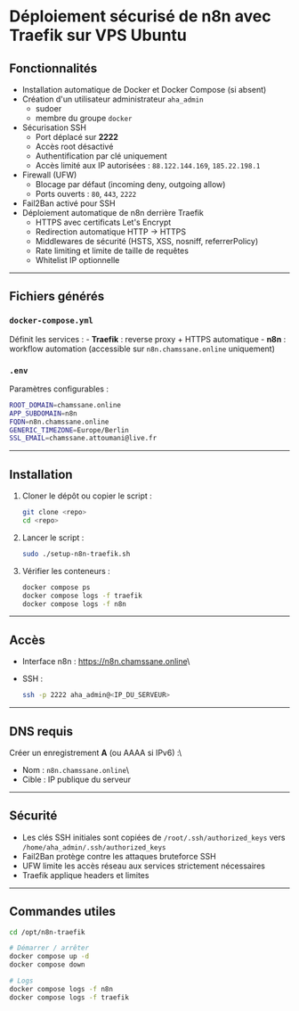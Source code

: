 # Déploiement sécurisé de n8n avec Traefik sur VPS Ubuntu

## Fonctionnalités

-   Installation automatique de Docker et Docker Compose (si absent)
-   Création d'un utilisateur administrateur `aha_admin`
    -   sudoer
    -   membre du groupe `docker`
-   Sécurisation SSH
    -   Port déplacé sur **2222**
    -   Accès root désactivé
    -   Authentification par clé uniquement
    -   Accès limité aux IP autorisées : `88.122.144.169`,
        `185.22.198.1`
-   Firewall (UFW)
    -   Blocage par défaut (incoming deny, outgoing allow)
    -   Ports ouverts : `80`, `443`, `2222`
-   Fail2Ban activé pour SSH
-   Déploiement automatique de n8n derrière Traefik
    -   HTTPS avec certificats Let's Encrypt
    -   Redirection automatique HTTP → HTTPS
    -   Middlewares de sécurité (HSTS, XSS, nosniff, referrerPolicy)
    -   Rate limiting et limite de taille de requêtes
    -   Whitelist IP optionnelle

------------------------------------------------------------------------

## Fichiers générés

### `docker-compose.yml`

Définit les services : - **Traefik** : reverse proxy + HTTPS
automatique - **n8n** : workflow automation (accessible sur
`n8n.chamssane.online` uniquement)

### `.env`

Paramètres configurables :

``` bash
ROOT_DOMAIN=chamssane.online
APP_SUBDOMAIN=n8n
FQDN=n8n.chamssane.online
GENERIC_TIMEZONE=Europe/Berlin
SSL_EMAIL=chamssane.attoumani@live.fr
```

------------------------------------------------------------------------

## Installation

1.  Cloner le dépôt ou copier le script :

    ``` bash
    git clone <repo>
    cd <repo>
    ```

2.  Lancer le script :

    ``` bash
    sudo ./setup-n8n-traefik.sh
    ```

3.  Vérifier les conteneurs :

    ``` bash
    docker compose ps
    docker compose logs -f traefik
    docker compose logs -f n8n
    ```

------------------------------------------------------------------------

## Accès

-   Interface n8n : <https://n8n.chamssane.online>\

-   SSH :

    ``` bash
    ssh -p 2222 aha_admin@<IP_DU_SERVEUR>
    ```

------------------------------------------------------------------------

## DNS requis

Créer un enregistrement **A** (ou AAAA si IPv6) :\
- Nom : `n8n.chamssane.online`\
- Cible : IP publique du serveur

------------------------------------------------------------------------

## Sécurité

-   Les clés SSH initiales sont copiées de `/root/.ssh/authorized_keys`
    vers `/home/aha_admin/.ssh/authorized_keys`
-   Fail2Ban protège contre les attaques bruteforce SSH
-   UFW limite les accès réseau aux services strictement nécessaires
-   Traefik applique headers et limites

------------------------------------------------------------------------

## Commandes utiles

``` bash
cd /opt/n8n-traefik

# Démarrer / arrêter
docker compose up -d
docker compose down

# Logs
docker compose logs -f n8n
docker compose logs -f traefik
```
